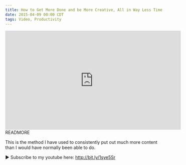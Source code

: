 ```yaml
---
title: How to Get More Done and be More Creative, All in Way Less Time
date: 2015-04-09 00:00 CDT
tags: Video, Productivity
---
```


<iframe width="560" height="315" src="https://www.youtube.com/embed/mmxj50-hebg" frameborder="0" allowfullscreen></iframe>
READMORE

This is the method I have used to consistently put out much more content than I would have normally been able to do.

► Subscribe to my youtube here: http://bit.ly/1sye5Sr


